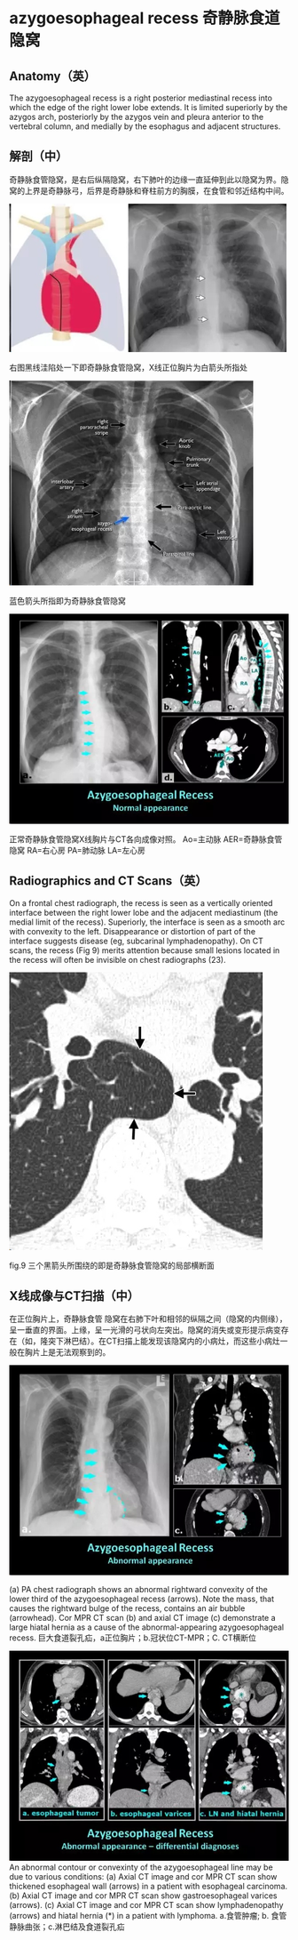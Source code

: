 # azygoesophageal recess 奇静脉食道隐窝
## Anatomy（英）
The azygoesophageal recess is a right posterior mediastinal recess into which the edge of the right lower lobe extends. It is limited superiorly by the azygos arch, posteriorly by the azygos vein and pleura anterior to the vertebral column, and medially by the esophagus and adjacent structures.
## 解剖（中）
奇静脉食管隐窝，是右后纵隔隐窝，右下肺叶的边缘一直延伸到此以隐窝为界。隐窝的上界是奇静脉弓，后界是奇静脉和脊柱前方的胸膜，在食管和邻近结构中间。

![](./_image/2017-04-30-16-31-24.jpg)

右图黑线洼陷处一下即奇静脉食管隐窝，X线正位胸片为白箭头所指处

![](./_image/2017-04-30-16-31-39.jpg)

蓝色箭头所指即为奇静脉食管隐窝

![](./_image/2017-04-30-16-31-57.jpg)

正常奇静脉食管隐窝X线胸片与CT各向成像对照。
Ao=主动脉
AER=奇静脉食管隐窝
RA=右心房
PA=肺动脉
LA=左心房
## Radiographics and CT Scans（英）
 On a frontal chest radiograph, the recess is seen as a vertically oriented interface between the right lower lobe and the adjacent mediastinum (the medial limit of the recess). Superiorly, the interface is seen as a smooth arc with convexity to the left. Disappearance or distortion of part of the interface suggests disease (eg, subcarinal lymphadenopathy). On CT scans, the recess (Fig 9) merits attention because small lesions located in the recess will often be invisible on chest radiographs (23).

![](./_image/2017-04-30-16-32-54.jpg)

fig.9 三个黑箭头所围绕的即是奇静脉食管隐窝的局部横断面
## X线成像与CT扫描（中）
在正位胸片上，奇静脉食管 隐窝在右肺下叶和相邻的纵隔之间（隐窝的内侧缘），呈一垂直的界面。上缘，呈一光滑的弓状向左突出。隐窝的消失或变形提示病变存在（如，隆突下淋巴结）。在CT扫描上能发现该隐窝内的小病灶，而这些小病灶一般在胸片上是无法观察到的。

![](./_image/2017-04-30-16-33-35.jpg)

(a) PA chest radiograph shows an abnormal rightward convexity of the lower third of the azygoesophageal recess (arrows). Note the mass, that causes the rightward bulge of the recess, contains an air bubble (arrowhead). Cor MPR CT scan (b) and axial CT image (c) demonstrate a large hiatal hernia as a cause of the abnormal-appearing azygoesophageal recess. 
巨大食道裂孔疝，a正位胸片；b.冠状位CT-MPR；C. CT横断位

![](./_image/2017-04-30-16-33-58.jpg)
An abnormal contour or convexinty of the azygoesophageal line may be due to various conditions: (a) Axial CT image and cor MPR CT scan show thickened esophageal wall (arrows) in a patient with esophageal carcinoma. (b) Axial CT image and cor MPR CT scan show gastroesophageal varices (arrows). (c) Axial CT image and cor MPR CT scan show lymphadenopathy (arrows) and hiatal hernia (*) in a patient with lymphoma.
a.食管肿瘤; b. 食管静脉曲张；c.淋巴结及食道裂孔疝

